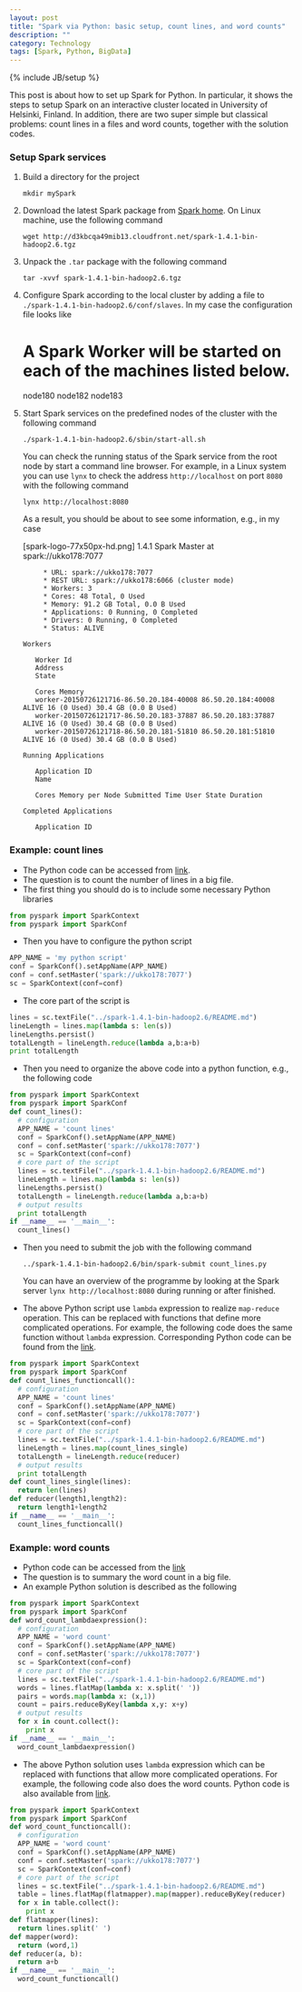 ```yaml
---
layout: post
title: "Spark via Python: basic setup, count lines, and word counts"
description: ""
category: Technology
tags: [Spark, Python, BigData]
---
```

{% include JB/setup %}

This post is about how to set up Spark for Python. In particular, it shows the steps to setup Spark on an interactive cluster located in University of Helsinki, Finland. In addition, there are two super simple but classical problems: count lines in a files and word counts, together with the solution codes.

### Setup Spark services

1. Build a directory for the project

   `mkdir mySpark`

1. Download the latest Spark package from [Spark home](http://spark.apache.org/downloads.html). On Linux machine, use the following command

   `wget http://d3kbcqa49mib13.cloudfront.net/spark-1.4.1-bin-hadoop2.6.tgz`

1. Unpack the `.tar` package with the following command

   `tar -xvvf spark-1.4.1-bin-hadoop2.6.tgz `

1. Configure Spark according to the local cluster by adding a file to `./spark-1.4.1-bin-hadoop2.6/conf/slaves`. In my case the configuration file looks like

   	# A Spark Worker will be started on each of the machines listed below.
   	node180
   	node182
   	node183

1. Start Spark services on the predefined nodes of the cluster with the following command

   `./spark-1.4.1-bin-hadoop2.6/sbin/start-all.sh`

   You can check the running status of the Spark service from the root node by start a command line browser. For example, in a Linux system you can use `lynx` to check the address `http://localhost` on port `8080` with the following command

   `lynx http://localhost:8080`

   As a result, you should be about to see some information, e.g., in my case

   	[spark-logo-77x50px-hd.png] 1.4.1 Spark Master at spark://ukko178:7077                                                         
   
	        * URL: spark://ukko178:7077                                                                                               
	        * REST URL: spark://ukko178:6066 (cluster mode)                                                                           
	        * Workers: 3                                                                                                              
	        * Cores: 48 Total, 0 Used                                                                                                 
	        * Memory: 91.2 GB Total, 0.0 B Used                                                                                       
	        * Applications: 0 Running, 0 Completed                                                                                    
	        * Drivers: 0 Running, 0 Completed                                                                                         
	        * Status: ALIVE                                                                                                           
   
	   Workers                                                                                                                        
   
	      Worker Id                                                                                                                   
	      Address                                                                                                                     
	      State                                                                                                                       
   
	      Cores Memory                                                                                                                
	      worker-20150726121716-86.50.20.184-40008 86.50.20.184:40008 ALIVE 16 (0 Used) 30.4 GB (0.0 B Used)                          
	      worker-20150726121717-86.50.20.183-37887 86.50.20.183:37887 ALIVE 16 (0 Used) 30.4 GB (0.0 B Used)                          
	      worker-20150726121718-86.50.20.181-51810 86.50.20.181:51810 ALIVE 16 (0 Used) 30.4 GB (0.0 B Used)                          
   
	   Running Applications                                                                                                           
   
	      Application ID                                                                                                              
	      Name                                                                                                                        
   
	      Cores Memory per Node Submitted Time User State Duration                                                                    
   
	   Completed Applications                                                                                                         
   
	      Application ID

### Example: count lines

- The Python code can be accessed from [link](https://github.com/hongyusu/SparkViaPython/blob/master/Examples/count_lines_lambdaExpression.py).
- The question is to count the number of lines in a big file.
- The first thing you should do is to include some necessary Python libraries

```python
from pyspark import SparkContext
from pyspark import SparkConf
```

- Then you have to configure the python script

```python
APP_NAME = 'my python script'
conf = SparkConf().setAppName(APP_NAME)
conf = conf.setMaster('spark://ukko178:7077')
sc = SparkContext(conf=conf)
```

- The core part of the script is 

```python
lines = sc.textFile("../spark-1.4.1-bin-hadoop2.6/README.md")
lineLength = lines.map(lambda s: len(s))
lineLengths.persist()
totalLength = lineLength.reduce(lambda a,b:a+b)
print totalLength
```

- Then you need to organize the above code into a python function, e.g., the following code 

```python
from pyspark import SparkContext
from pyspark import SparkConf
def count_lines():
  # configuration
  APP_NAME = 'count lines'
  conf = SparkConf().setAppName(APP_NAME)
  conf = conf.setMaster('spark://ukko178:7077')
  sc = SparkContext(conf=conf)
  # core part of the script
  lines = sc.textFile("../spark-1.4.1-bin-hadoop2.6/README.md")
  lineLength = lines.map(lambda s: len(s))
  lineLengths.persist()
  totalLength = lineLength.reduce(lambda a,b:a+b)
  # output results
  print totalLength
if __name__ == '__main__':
  count_lines()
```

- Then you need to submit the job with the following command

  `../spark-1.4.1-bin-hadoop2.6/bin/spark-submit count_lines.py`

  You can have an overview of the programme by looking at the Spark server `lynx http://localhost:8080` during running or after finished.

- The above Python script use `lambda` expression to realize `map-reduce` operation. This can be replaced with functions that define more complicated operations. For example, the following code does the same function without `lambda` expression. Corresponding Python code can be found from the [link](https://github.com/hongyusu/SparkViaPython/blob/master/Examples/count_lines_mapReduce.py).

```python
from pyspark import SparkContext
from pyspark import SparkConf
def count_lines_functioncall():
  # configuration
  APP_NAME = 'count lines'
  conf = SparkConf().setAppName(APP_NAME)
  conf = conf.setMaster('spark://ukko178:7077')
  sc = SparkContext(conf=conf)
  # core part of the script
  lines = sc.textFile("../spark-1.4.1-bin-hadoop2.6/README.md")
  lineLength = lines.map(count_lines_single)
  totalLength = lineLength.reduce(reducer)
  # output results
  print totalLength
def count_lines_single(lines):
  return len(lines)
def reducer(length1,length2):
  return length1+length2
if __name__ == '__main__':
  count_lines_functioncall()
```

### Example: word counts

- Python code can be accessed from the [link](https://github.com/hongyusu/SparkViaPython/blob/master/Examples/words_count_lambdaExpression.py)
- The question is to summary the word count in a big file.
- An example Python solution is described as the following

```python
from pyspark import SparkContext
from pyspark import SparkConf
def word_count_lambdaexpression():
  # configuration
  APP_NAME = 'word count'
  conf = SparkConf().setAppName(APP_NAME)
  conf = conf.setMaster('spark://ukko178:7077')
  sc = SparkContext(conf=conf)
  # core part of the script
  lines = sc.textFile("../spark-1.4.1-bin-hadoop2.6/README.md")
  words = lines.flatMap(lambda x: x.split(' '))
  pairs = words.map(lambda x: (x,1))
  count = pairs.reduceByKey(lambda x,y: x+y)
  # output results
  for x in count.collect():
    print x
if __name__ == '__main__':
  word_count_lambdaexpression()
```

- The above Python solution uses `lambda` expression which can be replaced with functions that allow more complicated operations. For example, the following code also does the word counts. Python code is also available from [link](https://github.com/hongyusu/SparkViaPython/blob/master/Examples/words_count_mapReduce.py).

```python
from pyspark import SparkContext
from pyspark import SparkConf
def word_count_functioncall():
  # configuration
  APP_NAME = 'word count'
  conf = SparkConf().setAppName(APP_NAME)
  conf = conf.setMaster('spark://ukko178:7077')
  sc = SparkContext(conf=conf)
  # core part of the script
  lines = sc.textFile("../spark-1.4.1-bin-hadoop2.6/README.md")
  table = lines.flatMap(flatmapper).map(mapper).reduceByKey(reducer)
  for x in table.collect():
    print x
def flatmapper(lines):
  return lines.split(' ')
def mapper(word):
  return (word,1)
def reducer(a, b):
  return a+b
if __name__ == '__main__':
  word_count_functioncall()
```






